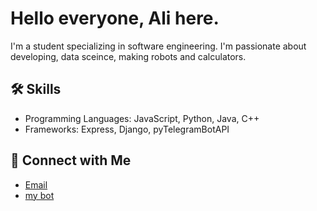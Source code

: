 # Hello everyone, Ali here.

I'm a student specializing in software engineering. I'm passionate about developing, data sceince, making robots and calculators.

## 🛠 Skills
- Programming Languages: JavaScript, Python, Java, C++
- Frameworks: Express, Django, pyTelegramBotAPI

## 🔗 Connect with Me
- [Email](mailto:alimojarrad2003@gmail.com)
- [my bot](https://t.me/talktoal_bot)


